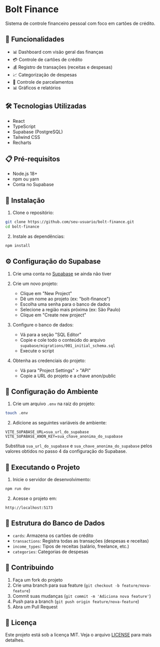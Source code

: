 # Bolt Finance

Sistema de controle financeiro pessoal com foco em cartões de crédito.

## 🚀 Funcionalidades

- 📊 Dashboard com visão geral das finanças
- 💳 Controle de cartões de crédito
- 💰 Registro de transações (receitas e despesas)
- 📈 Categorização de despesas
- 📅 Controle de parcelamentos
- 📊 Gráficos e relatórios

## 🛠️ Tecnologias Utilizadas

- React
- TypeScript
- Supabase (PostgreSQL)
- Tailwind CSS
- Recharts

## 📋 Pré-requisitos

- Node.js 18+
- npm ou yarn
- Conta no Supabase

## 🔧 Instalação

1. Clone o repositório:
```bash
git clone https://github.com/seu-usuario/bolt-finance.git
cd bolt-finance
```

2. Instale as dependências:
```bash
npm install
```

## ⚙️ Configuração do Supabase

1. Crie uma conta no [Supabase](https://supabase.com) se ainda não tiver

2. Crie um novo projeto:
   - Clique em "New Project"
   - Dê um nome ao projeto (ex: "bolt-finance")
   - Escolha uma senha para o banco de dados
   - Selecione a região mais próxima (ex: São Paulo)
   - Clique em "Create new project"

3. Configure o banco de dados:
   - Vá para a seção "SQL Editor"
   - Copie e cole todo o conteúdo do arquivo `supabase/migrations/001_initial_schema.sql`
   - Execute o script

4. Obtenha as credenciais do projeto:
   - Vá para "Project Settings" > "API"
   - Copie a URL do projeto e a chave anon/public

## 🔑 Configuração do Ambiente

1. Crie um arquivo `.env` na raiz do projeto:
```bash
touch .env
```

2. Adicione as seguintes variáveis de ambiente:
```env
VITE_SUPABASE_URL=sua_url_do_supabase
VITE_SUPABASE_ANON_KEY=sua_chave_anonima_do_supabase
```

Substitua `sua_url_do_supabase` e `sua_chave_anonima_do_supabase` pelos valores obtidos no passo 4 da configuração do Supabase.

## 🚀 Executando o Projeto

1. Inicie o servidor de desenvolvimento:
```bash
npm run dev
```

2. Acesse o projeto em:
```
http://localhost:5173
```

## 📝 Estrutura do Banco de Dados

- `cards`: Armazena os cartões de crédito
- `transactions`: Registra todas as transações (despesas e receitas)
- `income_types`: Tipos de receitas (salário, freelance, etc.)
- `categories`: Categorias de despesas

## 🤝 Contribuindo

1. Faça um fork do projeto
2. Crie uma branch para sua feature (`git checkout -b feature/nova-feature`)
3. Commit suas mudanças (`git commit -m 'Adiciona nova feature'`)
4. Push para a branch (`git push origin feature/nova-feature`)
5. Abra um Pull Request

## 📄 Licença

Este projeto está sob a licença MIT. Veja o arquivo [LICENSE](LICENSE) para mais detalhes. 